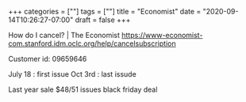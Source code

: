 +++
categories = [""]
tags = [""]
title = "Economist"
date = "2020-09-14T10:26:27-07:00"
draft = false
+++

How do I cancel? | The Economist
https://www-economist-com.stanford.idm.oclc.org/help/cancelsubscription

Customer id:
09659646

July 18 : first issue
Oct 3rd : last issude

Last year sale $48/51 issues black friday deal

